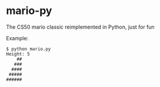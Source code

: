 # mario-py
The CS50 mario classic reimplemented in Python, just for fun

Example:
```
$ python mario.py
Height: 5
    ##
   ###
  ####
 #####
######
```
